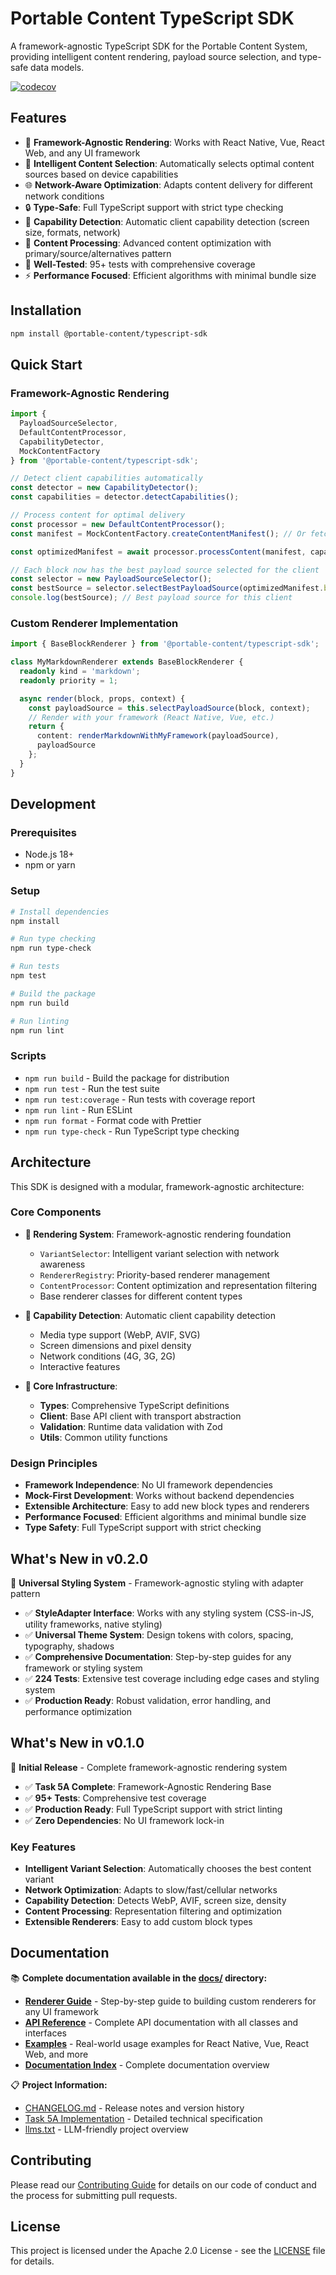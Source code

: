 # Portable Content TypeScript SDK

A framework-agnostic TypeScript SDK for the Portable Content System, providing intelligent content rendering, payload source selection, and type-safe data models.

[![codecov](https://codecov.io/gh/portable-content/typescript-sdk/graph/badge.svg?token=kny2WCQvHx)](https://codecov.io/gh/portable-content/typescript-sdk)

## Features

- 🎨 **Framework-Agnostic Rendering**: Works with React Native, Vue, React Web, and any UI framework
- 🧠 **Intelligent Content Selection**: Automatically selects optimal content sources based on device capabilities
- 🌐 **Network-Aware Optimization**: Adapts content delivery for different network conditions
- 🔒 **Type-Safe**: Full TypeScript support with strict type checking
- 📱 **Capability Detection**: Automatic client capability detection (screen size, formats, network)
- 🎯 **Content Processing**: Advanced content optimization with primary/source/alternatives pattern
- 🧪 **Well-Tested**: 95+ tests with comprehensive coverage
- ⚡ **Performance Focused**: Efficient algorithms with minimal bundle size

## Installation

```bash
npm install @portable-content/typescript-sdk
```

## Quick Start

### Framework-Agnostic Rendering

```typescript
import {
  PayloadSourceSelector,
  DefaultContentProcessor,
  CapabilityDetector,
  MockContentFactory
} from '@portable-content/typescript-sdk';

// Detect client capabilities automatically
const detector = new CapabilityDetector();
const capabilities = detector.detectCapabilities();

// Process content for optimal delivery
const processor = new DefaultContentProcessor();
const manifest = MockContentFactory.createContentManifest(); // Or fetch from your API

const optimizedManifest = await processor.processContent(manifest, capabilities);

// Each block now has the best payload source selected for the client
const selector = new PayloadSourceSelector();
const bestSource = selector.selectBestPayloadSource(optimizedManifest.blocks[0], capabilities);
console.log(bestSource); // Best payload source for this client
```

### Custom Renderer Implementation

```typescript
import { BaseBlockRenderer } from '@portable-content/typescript-sdk';

class MyMarkdownRenderer extends BaseBlockRenderer {
  readonly kind = 'markdown';
  readonly priority = 1;

  async render(block, props, context) {
    const payloadSource = this.selectPayloadSource(block, context);
    // Render with your framework (React Native, Vue, etc.)
    return {
      content: renderMarkdownWithMyFramework(payloadSource),
      payloadSource
    };
  }
}
```

## Development

### Prerequisites

- Node.js 18+
- npm or yarn

### Setup

```bash
# Install dependencies
npm install

# Run type checking
npm run type-check

# Run tests
npm test

# Build the package
npm run build

# Run linting
npm run lint
```

### Scripts

- `npm run build` - Build the package for distribution
- `npm run test` - Run the test suite
- `npm run test:coverage` - Run tests with coverage report
- `npm run lint` - Run ESLint
- `npm run format` - Format code with Prettier
- `npm run type-check` - Run TypeScript type checking

## Architecture

This SDK is designed with a modular, framework-agnostic architecture:

### Core Components

- **🎨 Rendering System**: Framework-agnostic rendering foundation
  - `VariantSelector`: Intelligent variant selection with network awareness
  - `RendererRegistry`: Priority-based renderer management
  - `ContentProcessor`: Content optimization and representation filtering
  - Base renderer classes for different content types

- **📱 Capability Detection**: Automatic client capability detection
  - Media type support (WebP, AVIF, SVG)
  - Screen dimensions and pixel density
  - Network conditions (4G, 3G, 2G)
  - Interactive features

- **🔧 Core Infrastructure**:
  - **Types**: Comprehensive TypeScript definitions
  - **Client**: Base API client with transport abstraction
  - **Validation**: Runtime data validation with Zod
  - **Utils**: Common utility functions

### Design Principles

- **Framework Independence**: No UI framework dependencies
- **Mock-First Development**: Works without backend dependencies
- **Extensible Architecture**: Easy to add new block types and renderers
- **Performance Focused**: Efficient algorithms and minimal bundle size
- **Type Safety**: Full TypeScript support with strict checking

## What's New in v0.2.0

🎨 **Universal Styling System** - Framework-agnostic styling with adapter pattern

- ✅ **StyleAdapter Interface**: Works with any styling system (CSS-in-JS, utility frameworks, native styling)
- ✅ **Universal Theme System**: Design tokens with colors, spacing, typography, shadows
- ✅ **Comprehensive Documentation**: Step-by-step guides for any framework or styling system
- ✅ **224 Tests**: Extensive test coverage including edge cases and styling system
- ✅ **Production Ready**: Robust validation, error handling, and performance optimization

## What's New in v0.1.0

🎉 **Initial Release** - Complete framework-agnostic rendering system

- ✅ **Task 5A Complete**: Framework-Agnostic Rendering Base
- ✅ **95+ Tests**: Comprehensive test coverage
- ✅ **Production Ready**: Full TypeScript support with strict linting
- ✅ **Zero Dependencies**: No UI framework lock-in

### Key Features

- **Intelligent Variant Selection**: Automatically chooses the best content variant
- **Network Optimization**: Adapts to slow/fast/cellular networks
- **Capability Detection**: Detects WebP, AVIF, screen size, density
- **Content Processing**: Representation filtering and optimization
- **Extensible Renderers**: Easy to add custom block types

## Documentation

📚 **Complete documentation available in the [docs/](./docs/) directory:**

- **[Renderer Guide](./docs/RENDERER_GUIDE.md)** - Step-by-step guide to building custom renderers for any UI framework
- **[API Reference](./docs/API_REFERENCE.md)** - Complete API documentation with all classes and interfaces
- **[Examples](./docs/EXAMPLES.md)** - Real-world usage examples for React Native, Vue, React Web, and more
- **[Documentation Index](./docs/README.md)** - Complete documentation overview

📋 **Project Information:**
- [CHANGELOG.md](./CHANGELOG.md) - Release notes and version history
- [Task 5A Implementation](./phase-1c/task-5a-rendering-base.md) - Detailed technical specification
- [llms.txt](./llms.txt) - LLM-friendly project overview

## Contributing

Please read our [Contributing Guide](./CONTRIBUTING.md) for details on our code of conduct and the process for submitting pull requests.

## License

This project is licensed under the Apache 2.0 License - see the [LICENSE](./LICENSE) file for details.